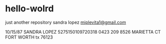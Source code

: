 # hello-wolrd
just another repository
sandra lopez 
miplevita1@gmail.com

10/15/87
SANDRA LOPEZ 
5275150109720318
0423
209
8526 MARIETTA CT FORT WORTH tx 76123
